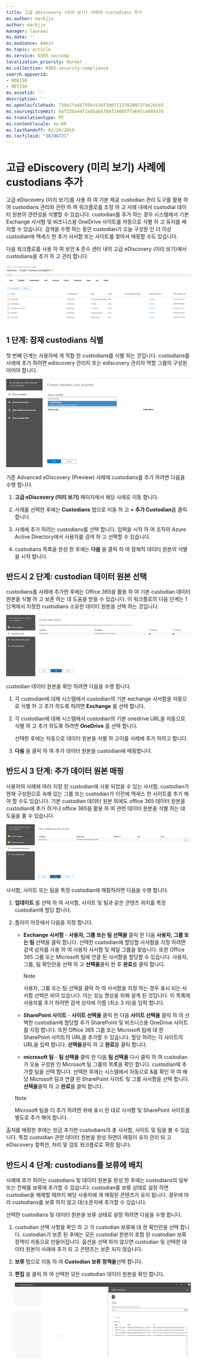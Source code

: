 ```yaml
---
title: 고급 eDiscovery (미리 보기) 사례에 custodians 추가
ms.author: markjjo
author: markjjo
manager: laurawi
ms.date: ''
ms.audience: Admin
ms.topic: article
ms.service: O365-seccomp
localization_priority: Normal
ms.collection: M365-security-compliance
search.appverid:
- MOE150
- MET150
ms.assetid: ''
description: ''
ms.openlocfilehash: 730e1fe40756bcb38f3b071137828072f4e2dcb5
ms.sourcegitcommit: baf23be44f1ed5abbf84f140b5ffa64fce605478
ms.translationtype: MT
ms.contentlocale: ko-KR
ms.lasthandoff: 02/26/2019
ms.locfileid: "30296721"
---
```

# <a name="add-custodians-to-an-advanced-ediscovery-preview-case"></a>고급 eDiscovery (미리 보기) 사례에 custodians 추가

고급 eDiscovery (미리 보기)를 사용 하 여 기본 제공 custodian 관리 도구를 활용 하 여 custodians 관리와 관련 하 여 워크플로를 조정 하 고 사례 내에서 custodial 데이터 원본의 관련성을 식별할 수 있습니다. custodian를 추가 하는 경우 시스템에서 기본 Exchange 사서함 및 비즈니스용 OneDrive 사이트를 자동으로 식별 하 고 유지를 배치할 수 있습니다. 검색을 수행 하는 동안 custodian가 오늘 구성원 인 더 이상 custodian에 액세스 한 추가 사서함 또는 사이트를 찾아서 매핑할 수도 있습니다.

다음 워크플로를 사용 하 여 보안 & 준수 센터 내의 고급 eDiscovery (미리 보기)에서 custodians을 추가 하 고 관리 합니다. 

![Custodian 관리 탭](../media/CustodianMgtPage.png)


## <a name="step-1-identify-potential-custodians"></a>1 단계: 잠재 custodians 식별

첫 번째 단계는 사용자에 게 적합 한 custodians를 식별 하는 것입니다. custodians를 사례에 추가 하려면 ediscovery 관리자 또는 ediscovery 관리자 역할 그룹의 구성원 이어야 합니다.   

![잠재 Custodians 확인](../media/AddCustodianStep1.png)

기존 Advanced eDiscovery (Preview) 사례에 custodians를 추가 하려면 다음을 수행 합니다.

1. **고급 eDiscovery (미리 보기)** 페이지에서 해당 사례로 이동 합니다.
 
2. 사례를 선택한 후에는 **Custodians** 탭으로 이동 하 고 **+ 추가 Custodian**를 클릭 합니다. 
 
3. 사례에 추가 하려는 custodians를 선택 합니다. 입력을 시작 하 여 조직의 Azure Active Directory에서 사용자를 검색 하 고 선택할 수 있습니다.
 
4. custodians 목록을 완성 한 후에는 **다음** 을 클릭 하 여 잠재적 데이터 원본의 식별을 시작 합니다. 
  
## <a name="optional-step-2-select-custodian-data-sources"></a>반드시 2 단계: custodian 데이터 원본 선택

custodians를 사례에 추가한 후에는 Office 365을 활용 하 여 기본 custodian 데이터 원본을 식별 하 고 보존 하는 데 도움을 받을 수 있습니다. 이 워크플로의 다음 단계는 1 단계에서 지정한 custodians 소유한 데이터 원본을 선택 하는 것입니다. 

![Custodial 데이터 원본 선택](../media/AddCustodianStep2.png)

custodian 데이터 원본을 확인 하려면 다음을 수행 합니다. 

1. 각 custodian에 대해 시스템에서 custodian의 기본 exchange 사서함을 자동으로 식별 하 고 추가 하도록 하려면 **Exchange** 를 선택 합니다. 
 
2. 각 custodian에 대해 시스템에서 custodian의 기본 onedrive URL을 자동으로 식별 하 고 추가 하도록 하려면 **OneDrive** 를 선택 합니다. 

    선택한 후에는 자동으로 데이터 원본을 식별 하 고이를 사례에 추가 하려고 합니다.
 
4. **다음** 을 클릭 하 여 추가 데이터 원본을 custodian에 매핑합니다.

## <a name="optional-step-3-map-additional-data-sources"></a>반드시 3 단계: 추가 데이터 원본 매핑

사용자의 사례에 따라 지정 된 custodian에 사용 되었을 수 있는 사서함, custodian가 현재 구성원으로 속해 있는 그룹 또는 custodian가 이전에 액세스 한 사이트를 추가 해야 할 수도 있습니다. 기본 custodian 데이터 원본 외에도 office 365 데이터 원본을 custodian에 추가 하거나 office 365을 활용 하 여 관련 데이터 원본을 식별 하는 데 도움을 줄 수 있습니다. 

![추가 데이터 원본 매핑](../media/AddCustodianStep3.PNG)

사서함, 사이트 또는 팀을 특정 custodian에 매핑하려면 다음을 수행 합니다.

1. **업데이트** 를 선택 하 여 사서함, 사이트 및 팀과 같은 콘텐츠 위치를 특정 custodian에 할당 합니다. 

2. 플라이 아웃에서 다음을 지정 합니다.
   
    -  **Exchange 사서함** - **사용자, 그룹 또는 팀 선택을** 클릭 한 다음 **사용자, 그룹 또는 팀** 선택을 클릭 합니다. 선택한 custodian에 할당할 사서함을 지정 하려면 검색 상자를 사용 하 여 사용자 사서함 및 메일 그룹을 찾습니다. 또한 Office 365 그룹 또는 Microsoft 팀에 연결 된 사서함을 할당할 수 있습니다. 사용자, 그룹, 팀 확인란을 선택 하 고 **선택을**클릭 한 후 **완료**를 클릭 합니다.

        > [!NOTE]
        > 사용자, 그룹 또는 팀 선택을 클릭 하 여 사서함을 지정 하는 경우 표시 되는 사서함 선택은 비어 있습니다. 이는 성능 향상을 위해 설계 된 것입니다. 이 목록에 사용자를 추가 하려면 검색 상자에 이름 (최소 3 자)을 입력 합니다.
     
     - **SharePoint 사이트** - **사이트 선택을** 클릭 한 다음 **사이트 선택을** 클릭 하 여 선택한 custodian에 할당할 추가 SharePoint 및 비즈니스용 OneDrive 사이트를 지정 합니다. 또한 Office 365 그룹 또는 Microsoft 팀에 대 한 SharePoint 사이트의 URL을 추가할 수 있습니다. 할당 하려는 각 사이트의 URL을 입력 합니다. **선택을**클릭 하 고 **완료**를 클릭 합니다.
     - **microsoft 팀** - **팀 선택을** 클릭 한 다음 **팀 선택을** 다시 클릭 하 여 custodian가 오늘 구성원 인 Microsoft 팀 그룹의 목록을 확인 합니다. custodian에 추가할 팀을 선택 합니다. 선택한 후에는 시스템에서 자동으로 &를 확인 하 여 해당 Microsoft 팀과 연결 된 SharePoint 사이트 및 그룹 사서함을 선택 합니다. **선택을**클릭 하 고 **완료**를 클릭 합니다.
        
      > [!NOTE]
      > Microsoft 팀을 더 추가 하려면 위에 표시 된 대로 사서함 및 SharePoint 사이트를 별도로 추가 해야 합니다.

출처를 매핑한 후에는 방금 추가한 custodians의 총 사서함, 사이트 및 팀을 볼 수 있습니다. 특정 custodian 관련 데이터 원본을 완성 하면이 매핑이 유지 관리 되 고 eDiscovery 컬렉션, 처리 및 검토 워크플로로 확장 됩니다. 

## <a name="optional-step-4-place-custodians-on-hold"></a>반드시 4 단계: custodians를 보류에 배치

사례에 추가 하려는 custodians 및 데이터 원본을 완성 한 후에는 custodians의 일부 또는 전체를 보류에 추가할 수 있습니다. custodian를 보류 상태로 설정 하면 custodian을 해제할 때까지 해당 사용자에 게 매핑된 콘텐츠가 유지 됩니다. 경우에 따라 custodians를 보류 하지 않고 대/소문자에 추가할 수 있습니다. 

선택한 custodians 및 데이터 원본을 보류 상태로 설정 하려면 다음을 수행 합니다.

1. custodian 선택 사항을 확인 하 고 각 custodian 보류에 대 한 확인란을 선택 합니다. custodian가 보존 된 후에는 모든 custodial 원본이 포함 된 custodian 보류 정책이 자동으로 만들어집니다. 옵션을 선택 하지 않으면 custodian 및 선택한 데이터 원본이 사례에 추가 되 고 콘텐츠는 보존 되지 않습니다.

2. **보류** 탭으로 이동 하 여 **Custodian 보류 정책을**선택 합니다. 

3. **편집** 을 클릭 하 여 선택한 모든 custodian 데이터 원본을 확인 합니다.

    ![위치 유지](../media/AddCustodianStep4.PNG)
